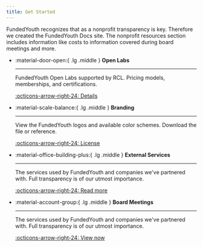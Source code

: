 ```yaml
---
title: Get Started
---
```


FundedYouth recognizes that as a nonprofit transparency is key. Therefore we created the FundedYouth Docs site. The nonprofit resources section includes information like costs to information covered during board meetings and more.

<div class="grid cards" markdown>

-   :material-door-open:{ .lg .middle } __Open Labs__

    ---

    FundedYouth Open Labs supported by RCL. Pricing models, memberships, and certifications.

    [:octicons-arrow-right-24: Details](./open_labs.md)

-   :material-scale-balance:{ .lg .middle } __Branding__

    ---

    View the FundedYouth logos and available color schemes. Download the file or reference.

    [:octicons-arrow-right-24: License](./branding.md)

-   :material-office-building-plus:{ .lg .middle } __External Services__

    ---

    The services used by FundedYouth and companies we've partnered with. Full transparency is of our utmost importance.

    [:octicons-arrow-right-24: Read more](./external_services.md)

-   :material-account-group:{ .lg .middle } __Board Meetings__

    ---

    The services used by FundedYouth and companies we've partnered with. Full transparency is of our utmost importance.

    [:octicons-arrow-right-24: View now](./board_meetings.md)

</div>



